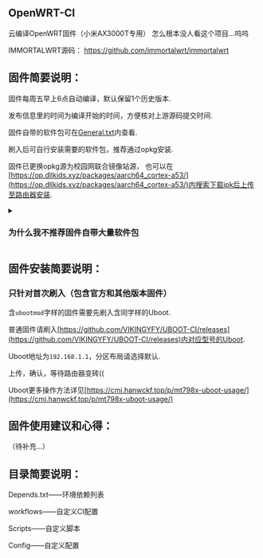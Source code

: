 ## OpenWRT-CI
云编译OpenWRT固件（小米AX3000T专用）
怎么根本没人看这个项目...呜呜

IMMORTALWRT源码：
https://github.com/immortalwrt/immortalwrt

## 固件简要说明：

固件每周五早上6点自动编译，默认保留1个历史版本.

发布信息里的时间为编译开始的时间，方便核对上游源码提交时间.

固件自带的软件包可在[General.txt](https://github.com/Xiaodu233/ImmortalWrt-CI-AX3000T/blob/main/Config/General.txt)内查看.

刷入后可自行安装需要的软件包，推荐通过opkg安装.

固件已更换opkg源为校园网联合镜像站源，
也可以在[https://op.dllkids.xyz/packages/aarch64_cortex-a53/](https://op.dllkids.xyz/packages/aarch64_cortex-a53/)内搜索下载ipk后上传至路由器安装.

<details> <summary><h3>为什么我不推荐固件自带大量软件包</h3></summary>
为满足不同使用需求，固件附带的软件包极少，只保留路由器基础功能和配置较为复杂的功能，好处是能留出较大空间方便自定义配置.
</details>

## 固件安装简要说明：

### 只针对首次刷入（包含官方和其他版本固件）

含`ubootmod`字样的固件需要先刷入含同字样的Uboot.

普通固件请刷入[https://github.com/VIKINGYFY/UBOOT-CI/releases](https://github.com/VIKINGYFY/UBOOT-CI/releases)内对应型号的Uboot.

Uboot地址为`192.168.1.1`，分区布局请选择默认.

上传，确认，等待路由器变砖((

Uboot更多操作方法详见[https://cmi.hanwckf.top/p/mt798x-uboot-usage/](https://cmi.hanwckf.top/p/mt798x-uboot-usage/)

## 固件使用建议和心得：

（待补充...）

## 目录简要说明：

Depends.txt——环境依赖列表

workflows——自定义CI配置

Scripts——自定义脚本

Config——自定义配置
